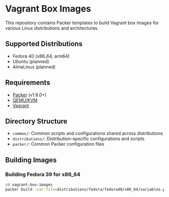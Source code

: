 # Vagrant Box Images

This repository contains Packer templates to build Vagrant box images for various Linux distributions and architectures.

## Supported Distributions

- Fedora 40 (x86_64, arm64)
- Ubuntu (planned)
- AlmaLinux (planned)

## Requirements

- [Packer](https://www.packer.io/) (v1.8.0+)
- [QEMU/KVM](https://www.qemu.org/)
- [Vagrant](https://www.vagrantup.com/)

## Directory Structure

- `common/`: Common scripts and configurations shared across distributions
- `distributions/`: Distribution-specific configurations and scripts
- `packer/`: Common Packer configuration files

## Building Images

### Building Fedora 39 for x86_64

```bash
cd vagrant-box-images
packer build -var-file=distributions/fedora/fedora40/x86_64/variables.pkrvars.hcl distributions/fedora/fedora40/fedora40.pkr.hcl
```

